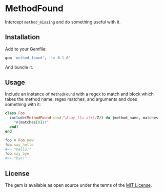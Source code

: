 # MethodFound

Intercept `method_missing` and do something useful with it.

## Installation

Add to your Gemfile:

```ruby
gem 'method_found', '~> 0.1.0'
```

And bundle it.

## Usage

Include an instance of `MethodFound` with a regex to match and block which
takes the method name, regex matches, and arguments and does something with it:

```ruby
class Foo
  include(MethodFound.new(/\Asay_([a-z]+)/Z/) do |method_name, matches, *arguments|
    "#{matches[0]}!"
  end)
end

foo = Foo.new
foo.say_hello
#=> "hello!"
foo.say_bye
#=> "bye!"
```

## License

The gem is available as open source under the terms of the [MIT License](http://opensource.org/licenses/MIT).

